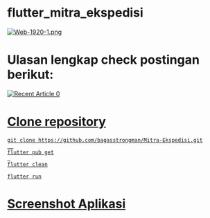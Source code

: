 # flutter_mitra_ekspedisi

[![Web-1920-1.png](https://i.postimg.cc/Z5YZ7drc/Web-1920-1.png)](https://postimg.cc/6yPDTTb2)

# Ulasan lengkap check postingan berikut:
 <a target="_blank" href="https://github-readme-medium-recent-article.vercel.app/medium/@bagas-satria/0"><img src="https://github-readme-medium-recent-article.vercel.app/medium/@bagas-satria/0" alt="Recent Article 0">

# Clone repository
 
``` 
git clone https://github.com/bagasstrongman/Mitra-Ekspedisi.git
  
flutter pub get
 
flutter clean

flutter run
```

# Screenshot Aplikasi
 
 
